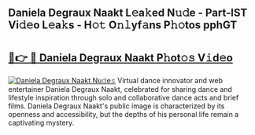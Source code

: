 ## Daniela Degraux Naakt L𝚎a𝚔ed N𝚞𝚍e - Part-IST Vi𝚍𝚎o L𝚎a𝚔s - H𝚘𝚝 O𝚗𝚕yf𝚊ns P𝚑𝚘tos pphGT

# <h2><a href="http://kfe4ce.oniu.top/?m=Daniela+Degraux+Naakt">🔗👉 🔴 Daniela Degraux Naakt P𝚑ot𝚘𝚜 V𝚒d𝚎o</a></h2>

[![Daniela Degraux Naakt Nu𝚍e𝚜](https://i.imgur.com/0qMVB7G.gif)](http://kfe4ce.oniu.top/?m=Daniela+Degraux+Naakt)
Virtual dance innovator and web entertainer Daniela Degraux Naakt, celebrated for sharing dance and lifestyle inspiration through solo and collaborative dance acts and brief films. Daniela Degraux Naakt's public image is characterized by its openness and accessibility, but the depths of his personal life remain a captivating mystery.  
